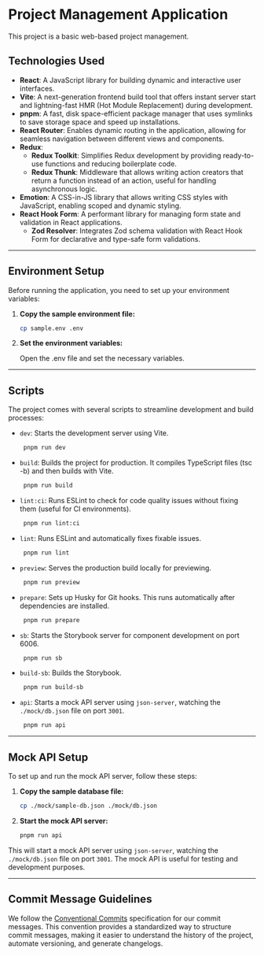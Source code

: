 # Project Management Application

This project is a basic web-based project management.

## Technologies Used

- **React**: A JavaScript library for building dynamic and interactive user
  interfaces.
- **Vite**: A next-generation frontend build tool that offers instant server
  start and lightning-fast HMR (Hot Module Replacement) during development.
- **pnpm**: A fast, disk space-efficient package manager that uses symlinks to
  save storage space and speed up installations.
- **React Router**: Enables dynamic routing in the application, allowing for
  seamless navigation between different views and components.
- **Redux**:
  - **Redux Toolkit**: Simplifies Redux development by providing ready-to-use
    functions and reducing boilerplate code.
  - **Redux Thunk**: Middleware that allows writing action creators that return
    a function instead of an action, useful for handling asynchronous logic.
- **Emotion**: A CSS-in-JS library that allows writing CSS styles with
  JavaScript, enabling scoped and dynamic styling.
- **React Hook Form**: A performant library for managing form state and
  validation in React applications.
  - **Zod Resolver**: Integrates Zod schema validation with React Hook Form for
    declarative and type-safe form validations.

---

## Environment Setup

Before running the application, you need to set up your environment variables:

1. **Copy the sample environment file:**

   ```bash
   cp sample.env .env
   ```

2. **Set the environment variables:**

   Open the .env file and set the necessary variables.

---

## Scripts

The project comes with several scripts to streamline development and build
processes:

- `dev`: Starts the development server using Vite.

  ```bash
   pnpm run dev
  ```

- `build`: Builds the project for production. It compiles TypeScript files (tsc
  -b) and then builds with Vite.

  ```bash
   pnpm run build
  ```

- `lint:ci`: Runs ESLint to check for code quality issues without fixing them
  (useful for CI environments).

  ```bash
   pnpm run lint:ci
  ```

- `lint`: Runs ESLint and automatically fixes fixable issues.

  ```bash
   pnpm run lint
  ```

- `preview`: Serves the production build locally for previewing.

  ```bash
   pnpm run preview
  ```

- `prepare`: Sets up Husky for Git hooks. This runs automatically after
  dependencies are installed.

  ```bash
   pnpm run prepare
  ```

- `sb`: Starts the Storybook server for component development on port 6006.

  ```bash
   pnpm run sb
  ```

- `build-sb`: Builds the Storybook.

  ```bash
   pnpm run build-sb
  ```

- `api`: Starts a mock API server using `json-server`, watching the
  `./mock/db.json` file on port `3001`.

  ```bash
   pnpm run api
  ```

---

## Mock API Setup

To set up and run the mock API server, follow these steps:

1. **Copy the sample database file:**

   ```bash
   cp ./mock/sample-db.json ./mock/db.json
   ```

2. **Start the mock API server:**

   ```bash
   pnpm run api
   ```

This will start a mock API server using `json-server`, watching the
`./mock/db.json` file on port `3001`. The mock API is useful for testing and
development purposes.

---

## Commit Message Guidelines

We follow the [Conventional Commits](https://www.conventionalcommits.org/)
specification for our commit messages. This convention provides a standardized
way to structure commit messages, making it easier to understand the history of
the project, automate versioning, and generate changelogs.

